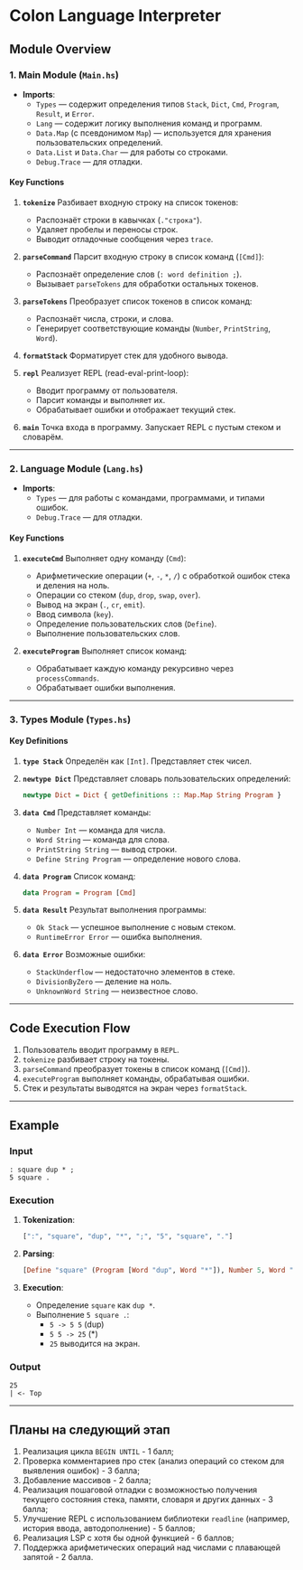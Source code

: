 # **Colon Language Interpreter**

## **Module Overview**

### **1. Main Module (`Main.hs`)**

- **Imports**:
    - `Types` — содержит определения типов `Stack`, `Dict`, `Cmd`, `Program`, `Result`, и `Error`.
    - `Lang` — содержит логику выполнения команд и программ.
    - `Data.Map` (с псевдонимом `Map`) — используется для хранения пользовательских определений.
    - `Data.List` и `Data.Char` — для работы со строками.
    - `Debug.Trace` — для отладки.

#### **Key Functions**

1. **`tokenize`**
   Разбивает входную строку на список токенов:
    - Распознаёт строки в кавычках (`."строка"`).
    - Удаляет пробелы и переносы строк.
    - Выводит отладочные сообщения через `trace`.

2. **`parseCommand`**
   Парсит входную строку в список команд (`[Cmd]`):
    - Распознаёт определение слов (`: word definition ;`).
    - Вызывает `parseTokens` для обработки остальных токенов.

3. **`parseTokens`**
   Преобразует список токенов в список команд:
    - Распознаёт числа, строки, и слова.
    - Генерирует соответствующие команды (`Number`, `PrintString`, `Word`).

4. **`formatStack`**
   Форматирует стек для удобного вывода.

5. **`repl`**
   Реализует REPL (read-eval-print-loop):
    - Вводит программу от пользователя.
    - Парсит команды и выполняет их.
    - Обрабатывает ошибки и отображает текущий стек.

6. **`main`**
   Точка входа в программу. Запускает REPL с пустым стеком и словарём.

---

### **2. Language Module (`Lang.hs`)**

- **Imports**:
    - `Types` — для работы с командами, программами, и типами ошибок.
    - `Debug.Trace` — для отладки.

#### **Key Functions**

1. **`executeCmd`**
   Выполняет одну команду (`Cmd`):
    - Арифметические операции (`+`, `-`, `*`, `/`) с обработкой ошибок стека и деления на ноль.
    - Операции со стеком (`dup`, `drop`, `swap`, `over`).
    - Вывод на экран (`.`, `cr`, `emit`).
    - Ввод символа (`key`).
    - Определение пользовательских слов (`Define`).
    - Выполнение пользовательских слов.

2. **`executeProgram`**
   Выполняет список команд:
    - Обрабатывает каждую команду рекурсивно через `processCommands`.
    - Обрабатывает ошибки выполнения.

---

### **3. Types Module (`Types.hs`)**

#### **Key Definitions**

1. **`type Stack`**
   Определён как `[Int]`. Представляет стек чисел.

2. **`newtype Dict`**
   Представляет словарь пользовательских определений:
   ```haskell
   newtype Dict = Dict { getDefinitions :: Map.Map String Program }
   ```

3. **`data Cmd`**
   Представляет команды:
    - `Number Int` — команда для числа.
    - `Word String` — команда для слова.
    - `PrintString String` — вывод строки.
    - `Define String Program` — определение нового слова.

4. **`data Program`**
   Список команд:
   ```haskell
   data Program = Program [Cmd]
   ```

5. **`data Result`**
   Результат выполнения программы:
    - `Ok Stack` — успешное выполнение с новым стеком.
    - `RuntimeError Error` — ошибка выполнения.

6. **`data Error`**
   Возможные ошибки:
    - `StackUnderflow` — недостаточно элементов в стеке.
    - `DivisionByZero` — деление на ноль.
    - `UnknownWord String` — неизвестное слово.

---

## **Code Execution Flow**

1. Пользователь вводит программу в `REPL`.
2. `tokenize` разбивает строку на токены.
3. `parseCommand` преобразует токены в список команд (`[Cmd]`).
4. `executeProgram` выполняет команды, обрабатывая ошибки.
5. Стек и результаты выводятся на экран через `formatStack`.

---

## **Example**

### Input

```colon
: square dup * ;
5 square .
```

### Execution

1. **Tokenization**:
   ```haskell
   [":", "square", "dup", "*", ";", "5", "square", "."]
   ```

2. **Parsing**:
   ```haskell
   [Define "square" (Program [Word "dup", Word "*"]), Number 5, Word "square", Word "."]
   ```

3. **Execution**:
    - Определение `square` как `dup *`.
    - Выполнение `5 square .`:
        - `5 -> 5 5` (dup)
        - `5 5 -> 25` (*)
        - `25` выводится на экран.

### Output
```text
25
| <- Top
```

---

## Планы на следующий этап

1. Реализация цикла `BEGIN UNTIL` - 1 балл;
2. Проверка комментариев про стек (анализ операций со стеком для выявления ошибок) - 3 балла;
3. Добавление массивов - 2 балла;
4. Реализация пошаговой отладки с возможностью получения текущего состояния стека, памяти, словаря и других данных - 3 балла;
5. Улучшение REPL с использованием библиотеки `readline` (например, история ввода, автодополнение) - 5 баллов;
6. Реализация LSP с хотя бы одной функцией - 6 баллов;
7. Поддержка арифметических операций над числами с плавающей запятой - 2 балла.
